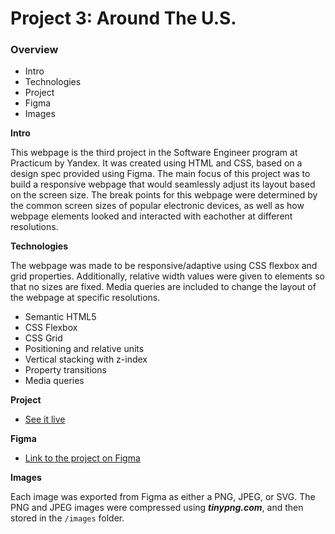 # Project 3: Around The U.S.

### Overview

- Intro
- Technologies
- Project
- Figma
- Images

**Intro**

This webpage is the third project in the Software Engineer program at Practicum by Yandex. It was created using HTML and CSS, based on a design spec provided using Figma. The main focus of this project was to build a responsive webpage that would seamlessly adjust its layout based on the screen size. The break points for this webpage were determined by the common screen sizes of popular electronic devices, as well as how webpage elements looked and interacted with eachother at different resolutions.

**Technologies**

The webpage was made to be responsive/adaptive using CSS flexbox and grid properties. Additionally, relative width values were given to elements so that no sizes are fixed. Media queries are included to change the layout of the webpage at specific resolutions.

- Semantic HTML5
- CSS Flexbox
- CSS Grid
- Positioning and relative units
- Vertical stacking with z-index
- Property transitions
- Media queries

**Project**

- [See it live](https://timothyhorth.github.io/se_project_aroundtheus/)

**Figma**

- [Link to the project on Figma](https://www.figma.com/file/ii4xxsJ0ghevUOcssTlHZv/Sprint-3%3A-Around-the-US?node-id=0%3A1)

**Images**

Each image was exported from Figma as either a PNG, JPEG, or SVG. The PNG and JPEG images were compressed using **_tinypng.com_**, and then stored in the `/images` folder.
